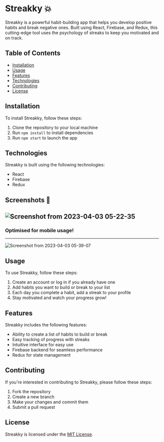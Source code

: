 # Streakky :collision:

Streakky is a powerful habit-building app that helps you develop positive habits and break negative ones. Built using React, Firebase, and Redux, this cutting-edge tool uses the psychology of streaks to keep you motivated and on track.

## Table of Contents
- [Installation](#installation)
- [Usage](#usage)
- [Features](#features)
- [Technologies](#technologies)
- [Contributing](#contributing)
- [License](#license)

## Installation
To install Streakky, follow these steps:

1. Clone the repository to your local machine
2. Run `npm install` to install dependencies
3. Run `npm start` to launch the app


## Technologies
Streakky is built using the following technologies:

- React
- Firebase
- Redux

## Screenshots 🚀️

![Screenshot from 2023-04-03 05-22-35](https://user-images.githubusercontent.com/95534365/229386574-52bb414a-29c7-4397-ae59-50f62b749137.png)
---
### Optimised for mobile usage!
***
![Screenshot from 2023-04-03 05-39-07](https://user-images.githubusercontent.com/95534365/229386513-2bdc8a76-468f-4fb1-9a6e-ed902f82a21c.png)




## Usage
To use Streakky, follow these steps:

1. Create an account or log in if you already have one
2. Add habits you want to build or break to your list
3. Each day you complete a habit, add a streak to your profile
4. Stay motivated and watch your progress grow!

## Features
Streakky includes the following features:

- Ability to create a list of habits to build or break
- Easy tracking of progress with streaks
- Intuitive interface for easy use
- Firebase backend for seamless performance
- Redux for state management


## Contributing
If you're interested in contributing to Streakky, please follow these steps:

1. Fork the repository
2. Create a new branch
3. Make your changes and commit them
4. Submit a pull request

## License
Streakky is licensed under the [MIT License](https://github.com/fieryfalcon/Streakky/blob/master/LICENSE).
